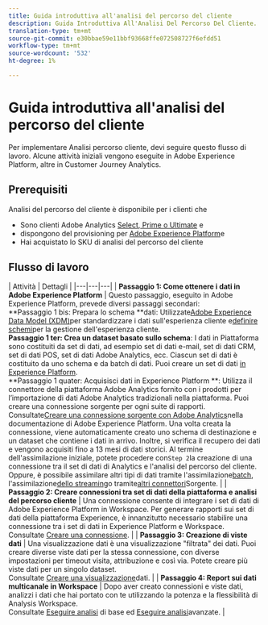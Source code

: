 ```yaml
---
title: Guida introduttiva all'analisi del percorso del cliente
description: Guida Introduttiva All'Analisi Del Percorso Del Cliente.
translation-type: tm+mt
source-git-commit: e30bbae59e11bbf93668ffe072508727f6efdd51
workflow-type: tm+mt
source-wordcount: '532'
ht-degree: 1%

---
```



# Guida introduttiva all&#39;analisi del percorso del cliente

Per implementare Analisi percorso cliente, devi seguire questo flusso di lavoro. Alcune attività iniziali vengono eseguite in Adobe Experience Platform, altre in Customer Journey Analytics.

## Prerequisiti

Analisi del percorso del cliente è disponibile per i clienti che

* Sono clienti Adobe Analytics [Select, Prime o Ultimate](https://www.adobe.com/analytics/compare-adobe-analytics-packages.html) e
* dispongono del provisioning per [Adobe Experience Platform](https://www.adobe.com/it/experience-platform.html)e
* Hai acquistato lo SKU di analisi del percorso del cliente

## Flusso di lavoro

| Attività | Dettagli |
|---|---|---|
| **Passaggio 1: Come ottenere i dati in Adobe Experience Platform** | Questo passaggio, eseguito in Adobe Experience Platform, prevede diversi passaggi secondari:<br>**Passaggio 1 bis: Prepara lo schema **dati: Utilizzate[Adobe Experience Data Model (XDM)](https://www.adobe.io/apis/experienceplatform/home/xdm.html)per standardizzare i dati sull&#39;esperienza cliente e[definire schemi](https://www.adobe.io/apis/experienceplatform/home/tutorials/alltutorials.html#!api-specification/markdown/narrative/tutorials/schema_editor_tutorial/schema_editor_tutorial.md)per la gestione dell&#39;esperienza cliente.<br>**Passaggio 1 ter: Crea un dataset basato sullo schema**: I dati in Piattaforma sono costituiti da set di dati, ad esempio set di dati e-mail, set di dati CRM, set di dati POS, set di dati Adobe Analytics, ecc. Ciascun set di dati è costituito da uno schema e da batch di dati. Puoi creare un set di dati [in Experience Platform](https://www.adobe.io/apis/experienceplatform/home/tutorials/alltutorials.html#!api-specification/markdown/narrative/tutorials/creating_a_dataset_tutorial/creating_a_dataset_tutorial.md).<br>**Passaggio 1 quater: Acquisisci dati in Experience Platform **: Utilizza il connettore della piattaforma Adobe Analytics fornito con i prodotti per l’importazione di dati Adobe Analytics tradizionali nella piattaforma. Puoi creare una connessione sorgente per ogni suite di rapporti. Consultate[Creare una connessione sorgente con Adobe Analytics](https://www.adobe.io/apis/experienceplatform/home/tutorials/alltutorials.html#!api-specification/markdown/narrative/tutorials/sources_tutorial/adobe-analytics-ui-tutorial.md)nella documentazione di Adobe Experience Platform. Una volta creata la connessione, viene automaticamente creato uno schema di destinazione e un dataset che contiene i dati in arrivo. Inoltre, si verifica il recupero dei dati e vengono acquisiti fino a 13 mesi di dati storici. Al termine dell&#39;assimilazione iniziale, potete procedere con`Step 2`la creazione di una connessione tra il set di dati di Analytics e l&#39;analisi del percorso del cliente.<br>Oppure, è possibile assimilare altri tipi di dati tramite l&#39;assimilazione[batch](https://www.adobe.io/apis/experienceplatform/home/data-ingestion/data-ingestion-services.html#!api-specification/markdown/narrative/technical_overview/ingest_architectural_overview/ingest_architectural_overview.md), l&#39;assimilazione[dello streaming](https://www.adobe.io/apis/experienceplatform/home/data-ingestion/data-ingestion-services.html#!api-specification/markdown/narrative/technical_overview/streaming_ingest/streaming_ingest_overview.md)o tramite[altri connettori](https://www.adobe.io/apis/experienceplatform/home/data-ingestion/data-ingestion-services.html#!api-specification/markdown/narrative/technical_overview/acp_connectors_overview/acp-connectors-overview.md)Sorgente. |
| **Passaggio 2: Creare connessioni tra set di dati della piattaforma e analisi del percorso cliente** | Una connessione consente di integrare i set di dati di Adobe Experience Platform in Workspace. Per generare rapporti sui set di dati della piattaforma Experience, è innanzitutto necessario stabilire una connessione tra i set di dati in Experience Platform e Workspace.<br>Consultate [Creare una connessione](/help/connections/create-connection.md). |
| **Passaggio 3: Creazione di viste dati** | Una visualizzazione dati è una visualizzazione &quot;filtrata&quot; dei dati. Puoi creare diverse viste dati per la stessa connessione, con diverse impostazioni per timeout visita, attribuzione e così via. Potete creare più viste dati per un singolo dataset.<br>Consultate [Creare una visualizzazione](/help/data-views/create-dataview.md)dati. |
| **Passaggio 4: Report sui dati multicanale in Workspace** | Dopo aver creato connessioni e viste dati, analizzi i dati che hai portato con te utilizzando la potenza e la flessibilità di Analysis Workspace.<br>Consultate [Eseguire analisi](/help/projects/perform-basic-analysis.md) di base ed [Eseguire analisi](/help/projects/perform-adv-analysis.md)avanzate. |
